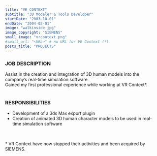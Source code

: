 ```yaml
---
title: "VR CONTEXT"
subtitle: "3D Modeler & Tools Developer"
startDate: "2003-10-01"
endDate: "2004-02-01"
image: "walkinside.jpg"
image_copyright: "SIEMENS"
small_image: "vrcontext.png"
#small_url: "<URL>" # no URL for VR Context (?)
posts_title: "PROJECTS"
---
```


<h3>JOB DESCRIPTION</h3>
Assist in the creation and integration of 3D human models into the company’s real-time simulation software.<br>
Gained my first professional experience while working at VR Context*.<br>
<br>

<h3>RESPONSIBILITIES</h3>
<ul>
<li>Development of a 3ds Max export plugin</li>
<li>Creation of animated 3D human character models to be used in real-time simulation software</li>
</ul>
<br>
<br>
* VR Context have now stopped their activities and been acquired by SIEMENS.<br>
